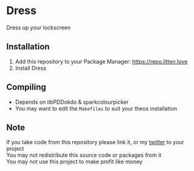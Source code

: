 # Dress
Dress up your lockscreen

## Installation
1. Add this repository to your Package Manager: https://repo.litten.love
2. Install Dress

## Compiling
  - Depends on libPDDokdo & sparkcolourpicker
  - You may want to edit the `Makefiles` to suit your theos installation

## Note
If you take code from this repository please link it, or my [twitter](https://twitter.com/schneelittchen) to your project  
You may not redistribute this source code or packages from it  
You may not use this project to make profit like money
